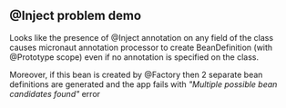 ## @Inject problem demo

Looks like the presence of @Inject annotation on any field of the class causes micronaut annotation
processor to create BeanDefinition (with @Prototype scope) even if no annotation is specified on the class.

Moreover, if this bean is created by @Factory then 2 separate bean definitions are generated and the app
fails with *"Multiple possible bean candidates found"* error

